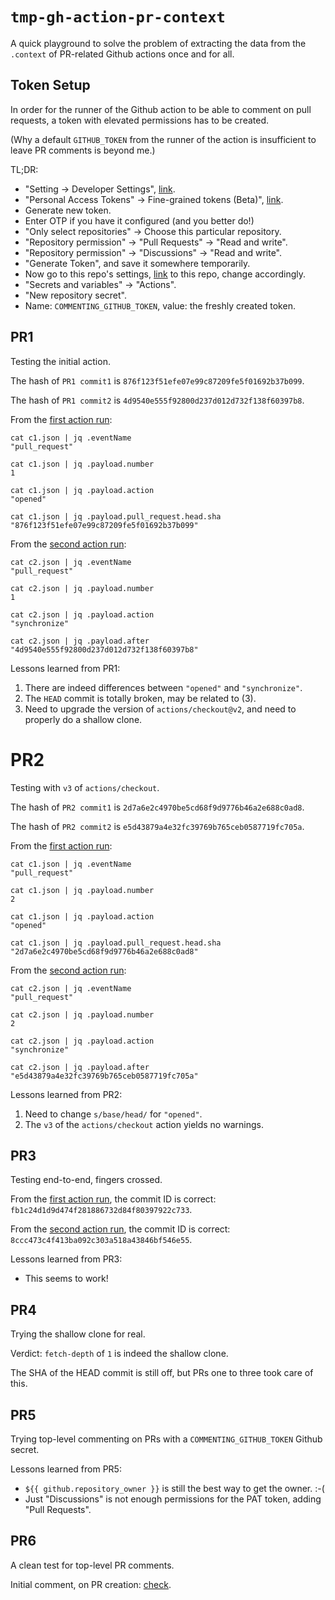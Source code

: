# `tmp-gh-action-pr-context`

A quick playground to solve the problem of extracting the data from the `.context` of PR-related Github actions once and for all.

## Token Setup

In order for the runner of the Github action to be able to comment on pull requests, a token with elevated permissions has to be created.

(Why a default `GITHUB_TOKEN` from the runner of the action is insufficient to leave PR comments is beyond me.)

TL;DR:

* "Setting -> Developer Settings", [link](https://github.com/settings/apps).
* "Personal Access Tokens" -> Fine-grained tokens (Beta)", [link](https://github.com/settings/tokens?type=beta).
* Generate new token.
* Enter OTP if you have it configured (and you better do!)
* "Only select repositories" -> Choose this particular repository.
* "Repository permission" -> "Pull Requests" -> "Read and write".
* "Repository permission" -> "Discussions" -> "Read and write".
* "Generate Token", and save it somewhere temporarily.
* Now go to this repo's settings, [link](https://github.com/dkorolev/tmp-gh-action-pr-context/settings) to this repo, change accordingly.
* "Secrets and variables" -> "Actions".
* "New repository secret".
* Name: `COMMENTING_GITHUB_TOKEN`, value: the freshly created token.

## PR1

Testing the initial action.

The hash of `PR1 commit1` is `876f123f51efe07e99c87209fe5f01692b37b099`.

The hash of `PR1 commit2` is `4d9540e555f92800d237d012d732f138f60397b8`.

From the [first action run](https://github.com/dkorolev/tmp-gh-action-pr-context/actions/runs/5938948010/job/16104386303):

```
cat c1.json | jq .eventName
"pull_request"

cat c1.json | jq .payload.number
1

cat c1.json | jq .payload.action
"opened"

cat c1.json | jq .payload.pull_request.head.sha
"876f123f51efe07e99c87209fe5f01692b37b099"
```

From the [second action run](https://github.com/dkorolev/tmp-gh-action-pr-context/actions/runs/5938957144/job/16104411074):

```
cat c2.json | jq .eventName
"pull_request"

cat c2.json | jq .payload.number
1

cat c2.json | jq .payload.action
"synchronize"

cat c2.json | jq .payload.after
"4d9540e555f92800d237d012d732f138f60397b8"
```

Lessons learned from PR1:

1. There are indeed differences between `"opened"` and `"synchronize"`.
2. The `HEAD` commit is totally broken, may be related to (3).
3. Need to upgrade the version of `actions/checkout@v2`, and need to properly do a shallow clone.

# PR2

Testing with `v3` of `actions/checkout`.

The hash of `PR2 commit1` is `2d7a6e2c4970be5cd68f9d9776b46a2e688c0ad8`.

The hash of `PR2 commit2` is `e5d43879a4e32fc39769b765ceb0587719fc705a`.

From the [first action run](https://github.com/dkorolev/tmp-gh-action-pr-context/actions/runs/5939156679/job/16104991679):

```
cat c1.json | jq .eventName
"pull_request"

cat c1.json | jq .payload.number
2

cat c1.json | jq .payload.action
"opened"

cat c1.json | jq .payload.pull_request.head.sha
"2d7a6e2c4970be5cd68f9d9776b46a2e688c0ad8"
```

From the [second action run](https://github.com/dkorolev/tmp-gh-action-pr-context/actions/runs/5939260109/job/16105302587):

```
cat c2.json | jq .eventName
"pull_request"

cat c2.json | jq .payload.number
2

cat c2.json | jq .payload.action
"synchronize"

cat c2.json | jq .payload.after
"e5d43879a4e32fc39769b765ceb0587719fc705a"
```

Lessons learned from PR2:

1. Need to change `s/base/head/` for `"opened"`.
2. The `v3` of the `actions/checkout` action yields no warnings.

## PR3

Testing end-to-end, fingers crossed.

From the [first action run](https://github.com/dkorolev/tmp-gh-action-pr-context/actions/runs/5939380782/job/16105646687), the commit ID is correct: `fb1c24d1d9d474f281886732d84f80397922c733`.

From the [second action run](https://github.com/dkorolev/tmp-gh-action-pr-context/actions/runs/5939400873/job/16105704900), the commit ID is correct: `8ccc473c4f413ba092c303a518a43846bf546e55`.

Lessons learned from PR3:

* This seems to work!

## PR4

Trying the shallow clone for real.

Verdict: `fetch-depth` of `1` is indeed the shallow clone.

The SHA of the HEAD commit is still off, but PRs one to three took care of this.

## PR5

Trying top-level commenting on PRs with a `COMMENTING_GITHUB_TOKEN` Github secret.

Lessons learned from PR5:

* `${{ github.repository_owner }}` is still the best way to get the owner. :-(
* Just "Discussions" is not enough permissions for the PAT token, adding "Pull Requests".

## PR6

A clean test for top-level PR comments.

Initial comment, on PR creation: [check](https://github.com/dkorolev/tmp-gh-action-pr-context/pull/6#issuecomment-1688239058).
